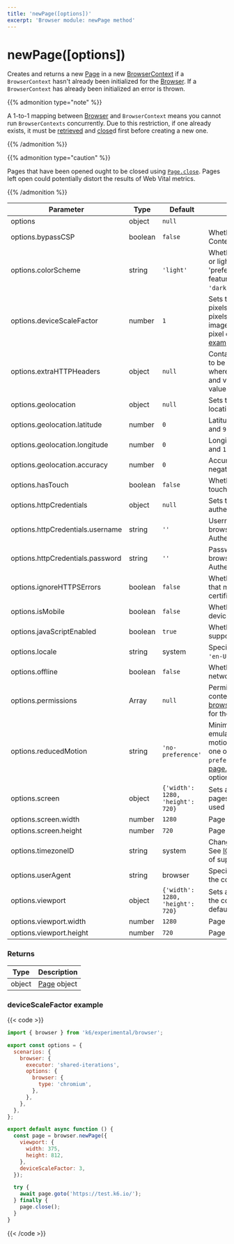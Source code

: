 ```yaml
---
title: 'newPage([options])'
excerpt: 'Browser module: newPage method'
---
```


# newPage([options])

Creates and returns a new [Page](https://grafana.com/docs/k6/<K6_VERSION>/javascript-api/k6-experimental/browser/page/) in a new [BrowserContext](https://grafana.com/docs/k6/<K6_VERSION>/javascript-api/k6-experimental/browser/browsercontext/) if a `BrowserContext` hasn't already been initialized for the [Browser](https://grafana.com/docs/k6/<K6_VERSION>/javascript-api/k6-experimental/browser). If a `BrowserContext` has already been initialized an error is thrown.

{{% admonition type="note" %}}

A 1-to-1 mapping between [Browser](https://grafana.com/docs/k6/<K6_VERSION>/javascript-api/k6-experimental/browser) and `BrowserContext` means you cannot run `BrowserContexts` concurrently. Due to this restriction, if one already exists, it must be [retrieved](https://grafana.com/docs/k6/<K6_VERSION>/javascript-api/k6-experimental/browser/context) and [close](https://grafana.com/docs/k6/<K6_VERSION>/javascript-api/k6-experimental/browser/browsercontext/close)d first before creating a new one.

{{% /admonition %}}

{{% admonition type="caution" %}}

Pages that have been opened ought to be closed using [`Page.close`](https://grafana.com/docs/k6/<K6_VERSION>/javascript-api/k6-experimental/browser/page/close/). Pages left open could potentially distort the results of Web Vital metrics.

{{% /admonition %}}

<TableWithNestedRows>

| Parameter                                   | Type    | Default                          | Description                                                                                                                                                                                                                                                                              |
| ------------------------------------------- | ------- | -------------------------------- | ---------------------------------------------------------------------------------------------------------------------------------------------------------------------------------------------------------------------------------------------------------------------------------------- |
| options                                     | object  | `null`                           |                                                                                                                                                                                                                                                                                          |
| options.bypassCSP                           | boolean | `false`                          | Whether to bypass a page's Content-Security-Policy.                                                                                                                                                                                                                                      |
| options.colorScheme                         | string  | `'light'`                        | Whether to display a page in dark or light mode by emulating the 'prefers-colors-scheme' media feature. It can be one of `'light'`, `'dark'`, `'no-preference'`.                                                                                                                         |
| options.deviceScaleFactor <BWIPT id="433"/> | number  | `1`                              | Sets the resolution ratio in physical pixels to the resolution in CSS pixels i.e. if set higher than `1`, then images will look sharper on high pixel density screens. See an [example](#devicescalefactor-example) below.                                                               |
| options.extraHTTPHeaders                    | object  | `null`                           | Contains additional HTTP headers to be sent with every request, where the keys are HTTP headers and values are HTTP header values.                                                                                                                                                       |
| options.geolocation <BWIPT id="435"/>       | object  | `null`                           | Sets the user's geographical location.                                                                                                                                                                                                                                                   |
| options.geolocation.latitude                | number  | `0`                              | Latitude should be between `-90` and `90`.                                                                                                                                                                                                                                               |
| options.geolocation.longitude               | number  | `0`                              | Longitude should be between `-180` and `180`.                                                                                                                                                                                                                                            |
| options.geolocation.accuracy                | number  | `0`                              | Accuracy should only be a non-negative number. Defaults to `0`.                                                                                                                                                                                                                          |
| options.hasTouch <BWIPT id="436"/>          | boolean | `false`                          | Whether to simulate a device with touch events.                                                                                                                                                                                                                                          |
| options.httpCredentials                     | object  | `null`                           | Sets the credentials for HTTP authentication using Basic Auth.                                                                                                                                                                                                                           |
| options.httpCredentials.username            | string  | `''`                             | Username to pass to the web browser for Basic HTTP Authentication.                                                                                                                                                                                                                       |
| options.httpCredentials.password            | string  | `''`                             | Password to pass to the web browser for Basic HTTP Authentication.                                                                                                                                                                                                                       |
| options.ignoreHTTPSErrors                   | boolean | `false`                          | Whether to ignore HTTPS errors that may be caused by invalid certificates.                                                                                                                                                                                                               |
| options.isMobile                            | boolean | `false`                          | Whether to simulate a mobile device.                                                                                                                                                                                                                                                     |
| options.javaScriptEnabled                   | boolean | `true`                           | Whether to activate JavaScript support for the context.                                                                                                                                                                                                                                  |
| options.locale                              | string  | system                           | Specifies the user's locale, such as `'en-US'`, `'tr-TR'`, etc.                                                                                                                                                                                                                          |
| options.offline                             | boolean | `false`                          | Whether to emulate an offline network.                                                                                                                                                                                                                                                   |
| options.permissions                         | Array   | `null`                           | Permissions to grant for the context's pages. See [browserContext.grantPermissions()](https://grafana.com/docs/k6/<K6_VERSION>/javascript-api/k6-experimental/browser/browsercontext/grantpermissions) for the options.                                                                  |
| options.reducedMotion                       | string  | `'no-preference'`                | Minimizes the amount of motion by emulating the 'prefers-reduced-motion' media feature. It can be one of `'reduce'` and `'no-preference'`. See [page.emulateMedia()](https://grafana.com/docs/k6/<K6_VERSION>/javascript-api/k6-experimental/browser/page/emulatemedia) for the options. |
| options.screen                              | object  | `{'width': 1280, 'height': 720}` | Sets a window screen size for all pages in the context. It can only be used when the viewport is set.                                                                                                                                                                                    |
| options.screen.width                        | number  | `1280`                           | Page width in pixels.                                                                                                                                                                                                                                                                    |
| options.screen.height                       | number  | `720`                            | Page height in pixels.                                                                                                                                                                                                                                                                   |
| options.timezoneID                          | string  | system                           | Changes the context's timezone. See [ICU's metaZones.txt](https://cs.chromium.org/chromium/src/third_party/icu/source/data/misc/metaZones.txt?rcl=faee8bc70570192d82d2978a71e2a615788597d1) for a list of supported timezone IDs.                                                        |
| options.userAgent                           | string  | browser                          | Specifies the user agent to use in the context.                                                                                                                                                                                                                                          |
| options.viewport                            | object  | `{'width': 1280, 'height': 720}` | Sets a viewport size for all pages in the context. `null` disables the default viewport.                                                                                                                                                                                                 |
| options.viewport.width                      | number  | `1280`                           | Page width in pixels.                                                                                                                                                                                                                                                                    |
| options.viewport.height                     | number  | `720`                            | Page height in pixels.                                                                                                                                                                                                                                                                   |

</TableWithNestedRows>

### Returns

| Type   | Description                                                                                          |
| ------ | ---------------------------------------------------------------------------------------------------- |
| object | [Page](https://grafana.com/docs/k6/<K6_VERSION>/javascript-api/k6-experimental/browser/page/) object |

### deviceScaleFactor example

{{< code >}}

```javascript
import { browser } from 'k6/experimental/browser';

export const options = {
  scenarios: {
    browser: {
      executor: 'shared-iterations',
      options: {
        browser: {
          type: 'chromium',
        },
      },
    },
  },
};

export default async function () {
  const page = browser.newPage({
    viewport: {
      width: 375,
      height: 812,
    },
    deviceScaleFactor: 3,
  });

  try {
    await page.goto('https://test.k6.io/');
  } finally {
    page.close();
  }
}
```

{{< /code >}}
